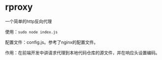 rproxy
==========

一个简单的http反向代理

使用：<code>sudo node index.js</code>

配置文件：config.js。参考了nginx的配置文件。

作用：在前端开发中讲请求代理到本地代码仓库的源文件，并在响应头设置编码。
